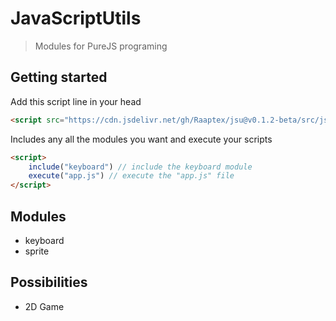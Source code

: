 # JavaScriptUtils
> Modules for PureJS programing
## Getting started
Add this script line in your head
```html
<script src="https://cdn.jsdelivr.net/gh/Raaptex/jsu@v0.1.2-beta/src/jsu.js"></script>
```
Includes any all the modules you want and execute your scripts
```html
<script>
	include("keyboard") // include the keyboard module
	execute("app.js") // execute the "app.js" file
</script>
```
## Modules

- keyboard
- sprite

## Possibilities

- 2D Game
